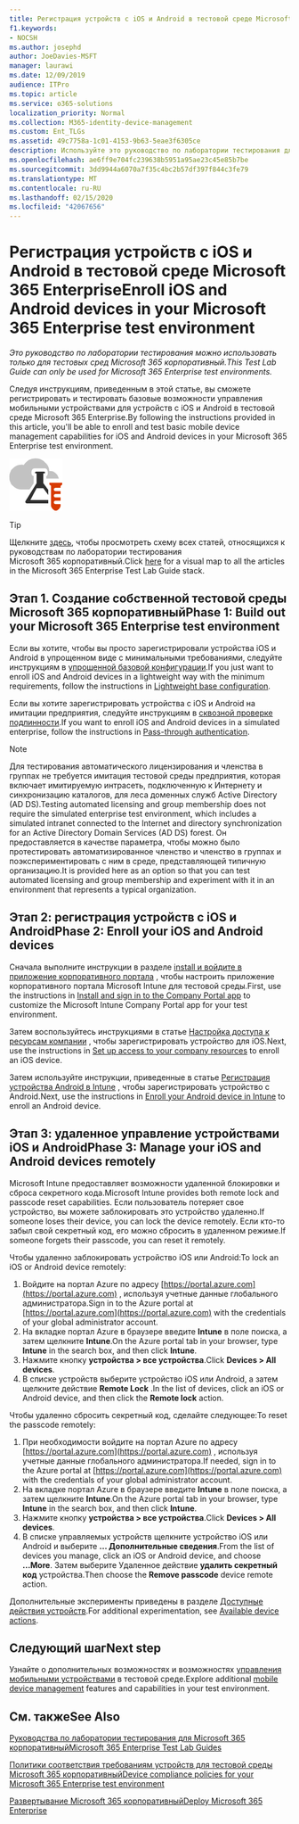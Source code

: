 ```yaml
---
title: Регистрация устройств с iOS и Android в тестовой среде Microsoft 365 Enterprise
f1.keywords:
- NOCSH
ms.author: josephd
author: JoeDavies-MSFT
manager: laurawi
ms.date: 12/09/2019
audience: ITPro
ms.topic: article
ms.service: o365-solutions
localization_priority: Normal
ms.collection: M365-identity-device-management
ms.custom: Ent_TLGs
ms.assetid: 49c7758a-1c01-4153-9b63-5eae3f6305ce
description: Используйте это руководство по лаборатории тестирования для регистрации устройств в тестовой среде Microsoft 365 и удаленного управления ими.
ms.openlocfilehash: ae6ff9e704fc239638b5951a95ae23c45e85b7be
ms.sourcegitcommit: 3dd9944a6070a7f35c4bc2b57df397f844c3fe79
ms.translationtype: MT
ms.contentlocale: ru-RU
ms.lasthandoff: 02/15/2020
ms.locfileid: "42067656"
---
```

# <a name="enroll-ios-and-android-devices-in-your-microsoft-365-enterprise-test-environment"></a><span data-ttu-id="a39d6-103">Регистрация устройств с iOS и Android в тестовой среде Microsoft 365 Enterprise</span><span class="sxs-lookup"><span data-stu-id="a39d6-103">Enroll iOS and Android devices in your Microsoft 365 Enterprise test environment</span></span>

<span data-ttu-id="a39d6-104">*Это руководство по лаборатории тестирования можно использовать только для тестовых сред Microsoft 365 корпоративный.*</span><span class="sxs-lookup"><span data-stu-id="a39d6-104">*This Test Lab Guide can only be used for Microsoft 365 Enterprise test environments.*</span></span>

<span data-ttu-id="a39d6-105">Следуя инструкциям, приведенным в этой статье, вы сможете регистрировать и тестировать базовые возможности управления мобильными устройствами для устройств с iOS и Android в тестовой среде Microsoft 365 Enterprise.</span><span class="sxs-lookup"><span data-stu-id="a39d6-105">By following the instructions provided in this article, you'll be able to enroll and test basic mobile device management capabilities for iOS and Android devices in your Microsoft 365 Enterprise test environment.</span></span>

![Руководства по лаборатории тестирования для облака Майкрософт](../media/m365-enterprise-test-lab-guides/cloud-tlg-icon.png)
  
> [!TIP]
> <span data-ttu-id="a39d6-107">Щелкните [здесь](../media/m365-enterprise-test-lab-guides/Microsoft365EnterpriseTLGStack.pdf), чтобы просмотреть схему всех статей, относящихся к руководствам по лаборатории тестирования Microsoft 365 корпоративный.</span><span class="sxs-lookup"><span data-stu-id="a39d6-107">Click [here](../media/m365-enterprise-test-lab-guides/Microsoft365EnterpriseTLGStack.pdf) for a visual map to all the articles in the Microsoft 365 Enterprise Test Lab Guide stack.</span></span>

## <a name="phase-1-build-out-your-microsoft-365-enterprise-test-environment"></a><span data-ttu-id="a39d6-108">Этап 1. Создание собственной тестовой среды Microsoft 365 корпоративный</span><span class="sxs-lookup"><span data-stu-id="a39d6-108">Phase 1: Build out your Microsoft 365 Enterprise test environment</span></span>

<span data-ttu-id="a39d6-109">Если вы хотите, чтобы вы просто зарегистрировали устройства iOS и Android в упрощенном виде с минимальными требованиями, следуйте инструкциям в [упрощенной базовой конфигурации](lightweight-base-configuration-microsoft-365-enterprise.md).</span><span class="sxs-lookup"><span data-stu-id="a39d6-109">If you just want to enroll iOS and Android devices in a lightweight way with the minimum requirements, follow the instructions in [Lightweight base configuration](lightweight-base-configuration-microsoft-365-enterprise.md).</span></span>
  
<span data-ttu-id="a39d6-110">Если вы хотите зарегистрировать устройства с iOS и Android на имитации предприятия, следуйте инструкциям в [сквозной проверке подлинности](pass-through-auth-m365-ent-test-environment.md).</span><span class="sxs-lookup"><span data-stu-id="a39d6-110">If you want to enroll iOS and Android devices in a simulated enterprise, follow the instructions in [Pass-through authentication](pass-through-auth-m365-ent-test-environment.md).</span></span>
  
> [!NOTE]
> <span data-ttu-id="a39d6-111">Для тестирования автоматического лицензирования и членства в группах не требуется имитация тестовой среды предприятия, которая включает имитируемую интрасеть, подключенную к Интернету и синхронизацию каталогов, для леса доменных служб Active Directory (AD DS).</span><span class="sxs-lookup"><span data-stu-id="a39d6-111">Testing automated licensing and group membership does not require the simulated enterprise test environment, which includes a simulated intranet connected to the Internet and directory synchronization for an Active Directory Domain Services (AD DS) forest.</span></span> <span data-ttu-id="a39d6-112">Он предоставляется в качестве параметра, чтобы можно было протестировать автоматизированное членство и членство в группах и поэкспериментировать с ним в среде, представляющей типичную организацию.</span><span class="sxs-lookup"><span data-stu-id="a39d6-112">It is provided here as an option so that you can test automated licensing and group membership and experiment with it in an environment that represents a typical organization.</span></span> 
>  

## <a name="phase-2-enroll-your-ios-and-android-devices"></a><span data-ttu-id="a39d6-113">Этап 2: регистрация устройств с iOS и Android</span><span class="sxs-lookup"><span data-stu-id="a39d6-113">Phase 2: Enroll your iOS and Android devices</span></span>

<span data-ttu-id="a39d6-114">Сначала выполните инструкции в разделе [install и войдите в приложение корпоративного портала](https://docs.microsoft.com/intune-user-help/install-and-sign-in-to-the-intune-company-portal-app-ios) , чтобы настроить приложение корпоративного портала Microsoft Intune для тестовой среды.</span><span class="sxs-lookup"><span data-stu-id="a39d6-114">First, use the instructions in [Install and sign in to the Company Portal app](https://docs.microsoft.com/intune-user-help/install-and-sign-in-to-the-intune-company-portal-app-ios) to customize the Microsoft Intune Company Portal app for your test environment.</span></span>

<span data-ttu-id="a39d6-115">Затем воспользуйтесь инструкциями в статье [Настройка доступа к ресурсам компании](https://docs.microsoft.com/intune-user-help/enroll-your-device-in-intune-ios) , чтобы зарегистрировать устройство для iOS.</span><span class="sxs-lookup"><span data-stu-id="a39d6-115">Next, use the instructions in [Set up access to your company resources](https://docs.microsoft.com/intune-user-help/enroll-your-device-in-intune-ios) to enroll an iOS device.</span></span>

<span data-ttu-id="a39d6-116">Затем используйте инструкции, приведенные в статье [Регистрация устройства Android в Intune](https://docs.microsoft.com/intune-user-help/enroll-your-device-in-intune-android) , чтобы зарегистрировать устройство с Android.</span><span class="sxs-lookup"><span data-stu-id="a39d6-116">Next, use the instructions in [Enroll your Android device in Intune](https://docs.microsoft.com/intune-user-help/enroll-your-device-in-intune-android) to enroll an Android device.</span></span>

## <a name="phase-3-manage-your-ios-and-android-devices-remotely"></a><span data-ttu-id="a39d6-117">Этап 3: удаленное управление устройствами iOS и Android</span><span class="sxs-lookup"><span data-stu-id="a39d6-117">Phase 3: Manage your iOS and Android devices remotely</span></span>

<span data-ttu-id="a39d6-118">Microsoft Intune предоставляет возможности удаленной блокировки и сброса секретного кода.</span><span class="sxs-lookup"><span data-stu-id="a39d6-118">Microsoft Intune provides both remote lock and passcode reset capabilities.</span></span> <span data-ttu-id="a39d6-119">Если пользователь потеряет свое устройство, вы можете заблокировать это устройство удаленно.</span><span class="sxs-lookup"><span data-stu-id="a39d6-119">If someone loses their device, you can lock the device remotely.</span></span> <span data-ttu-id="a39d6-120">Если кто-то забыл свой секретный код, его можно сбросить в удаленном режиме.</span><span class="sxs-lookup"><span data-stu-id="a39d6-120">If someone forgets their passcode, you can reset it remotely.</span></span>
  
<span data-ttu-id="a39d6-121">Чтобы удаленно заблокировать устройство iOS или Android:</span><span class="sxs-lookup"><span data-stu-id="a39d6-121">To lock an iOS or Android device remotely:</span></span>

1. <span data-ttu-id="a39d6-122">Войдите на портал Azure по адресу [https://portal.azure.com](https://portal.azure.com) , используя учетные данные глобального администратора.</span><span class="sxs-lookup"><span data-stu-id="a39d6-122">Sign in to the Azure portal at [https://portal.azure.com](https://portal.azure.com) with the credentials of your global administrator account.</span></span>
2. <span data-ttu-id="a39d6-123">На вкладке портал Azure в браузере введите **Intune** в поле поиска, а затем щелкните **Intune**.</span><span class="sxs-lookup"><span data-stu-id="a39d6-123">On the Azure portal tab in your browser, type **Intune** in the search box, and then click **Intune**.</span></span>
3. <span data-ttu-id="a39d6-124">Нажмите кнопку **устройства > все устройства**.</span><span class="sxs-lookup"><span data-stu-id="a39d6-124">Click **Devices > All devices**.</span></span>
4. <span data-ttu-id="a39d6-125">В списке устройств выберите устройство iOS или Android, а затем щелкните действие **Remote Lock** .</span><span class="sxs-lookup"><span data-stu-id="a39d6-125">In the list of devices, click an iOS or Android device, and then click the **Remote lock** action.</span></span>

    
<span data-ttu-id="a39d6-126">Чтобы удаленно сбросить секретный код, сделайте следующее:</span><span class="sxs-lookup"><span data-stu-id="a39d6-126">To reset the passcode remotely:</span></span>

1. <span data-ttu-id="a39d6-127">При необходимости войдите на портал Azure по адресу [https://portal.azure.com](https://portal.azure.com) , используя учетные данные глобального администратора.</span><span class="sxs-lookup"><span data-stu-id="a39d6-127">If needed, sign in to the Azure portal at [https://portal.azure.com](https://portal.azure.com) with the credentials of your global administrator account.</span></span>
2. <span data-ttu-id="a39d6-128">На вкладке портал Azure в браузере введите **Intune** в поле поиска, а затем щелкните **Intune**.</span><span class="sxs-lookup"><span data-stu-id="a39d6-128">On the Azure portal tab in your browser, type **Intune** in the search box, and then click **Intune**.</span></span>
3. <span data-ttu-id="a39d6-129">Нажмите кнопку **устройства > все устройства**.</span><span class="sxs-lookup"><span data-stu-id="a39d6-129">Click **Devices > All devices**.</span></span>
4. <span data-ttu-id="a39d6-130">В списке управляемых устройств щелкните устройство iOS или Android и выберите **... Дополнительные сведения**.</span><span class="sxs-lookup"><span data-stu-id="a39d6-130">From the list of devices you manage, click an iOS or Android device, and choose **...More**.</span></span> <span data-ttu-id="a39d6-131">Затем выберите Удаленное действие **удалить секретный код** устройства.</span><span class="sxs-lookup"><span data-stu-id="a39d6-131">Then choose the **Remove passcode** device remote action.</span></span>

<span data-ttu-id="a39d6-132">Дополнительные эксперименты приведены в разделе [Доступные действия устройств](https://docs.microsoft.com/intune/device-management#available-device-actions).</span><span class="sxs-lookup"><span data-stu-id="a39d6-132">For additional experimentation, see [Available device actions](https://docs.microsoft.com/intune/device-management#available-device-actions).</span></span>

    
## <a name="next-step"></a><span data-ttu-id="a39d6-133">Следующий шаг</span><span class="sxs-lookup"><span data-stu-id="a39d6-133">Next step</span></span>

<span data-ttu-id="a39d6-134">Узнайте о дополнительных возможностях и возможностях [управления мобильными устройствами](m365-enterprise-test-lab-guides.md#mobile-device-management) в тестовой среде.</span><span class="sxs-lookup"><span data-stu-id="a39d6-134">Explore additional [mobile device management](m365-enterprise-test-lab-guides.md#mobile-device-management) features and capabilities in your test environment.</span></span>

## <a name="see-also"></a><span data-ttu-id="a39d6-135">См. также</span><span class="sxs-lookup"><span data-stu-id="a39d6-135">See Also</span></span>

[<span data-ttu-id="a39d6-136">Руководства по лаборатории тестирования для Microsoft 365 корпоративный</span><span class="sxs-lookup"><span data-stu-id="a39d6-136">Microsoft 365 Enterprise Test Lab Guides</span></span>](m365-enterprise-test-lab-guides.md)
  
[<span data-ttu-id="a39d6-137">Политики соответствия требованиям устройств для тестовой среды Microsoft 365 корпоративный</span><span class="sxs-lookup"><span data-stu-id="a39d6-137">Device compliance policies for your Microsoft 365 Enterprise test environment</span></span>](mam-policies-for-your-microsoft-365-enterprise-dev-test-environment.md)
  
[<span data-ttu-id="a39d6-138">Развертывание Microsoft 365 корпоративный</span><span class="sxs-lookup"><span data-stu-id="a39d6-138">Deploy Microsoft 365 Enterprise</span></span>](deploy-microsoft-365-enterprise.md)

